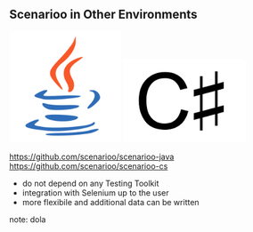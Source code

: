 ## Scenarioo in Other Environments

<img src="images/java-logo.png" width="200px">
<img src="images/NET-logo.png" wdith="300px">

https://github.com/scenarioo/scenarioo-java
https://github.com/scenarioo/scenarioo-cs

* do not depend on any Testing Toolkit
* integration with Selenium up to the user
* more flexibile and additional data can be written

note:
dola
